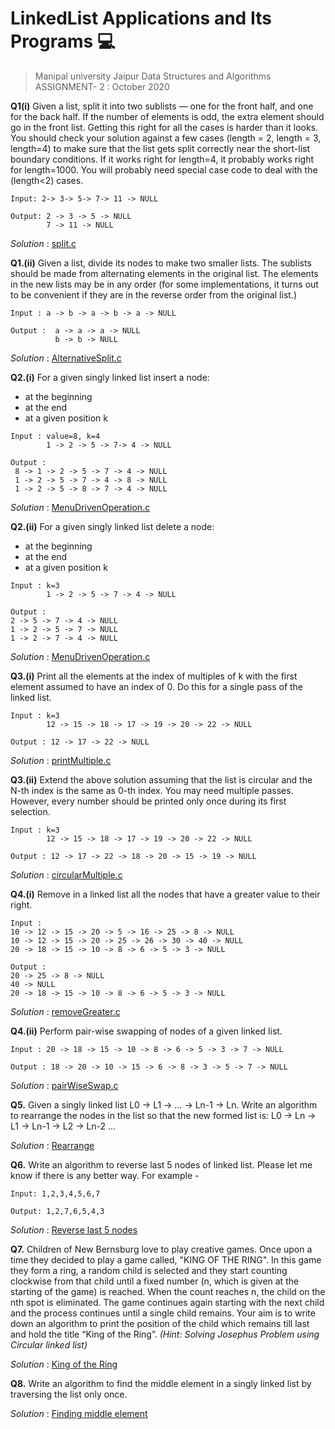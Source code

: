 # LinkedList Applications and Its Programs :computer:

> Manipal university Jaipur Data Structures and Algorithms ASSIGNMENT- 2 :  October 2020

**Q1(i)** Given a list, split it into two sublists — one for the front half, and one for the
back half. If the number of elements is odd, the extra element should go in the
front list. Getting this right for all the cases is harder than it looks. You should
check your solution against a few cases (length = 2, length = 3, length=4) to make
sure that the list gets split correctly near the short-list boundary conditions. If it
works right for length=4, it probably works right for length=1000. You will probably
need special case code to deal with the (length<2) cases.
```
Input: 2-> 3-> 5-> 7-> 11 -> NULL
```
```
Output: 2 -> 3 -> 5 -> NULL
        7 -> 11 -> NULL
```
_Solution_ :  [split.c](split.c)

**Q1.(ii)** Given a list, divide its nodes to make two smaller lists. The sublists should be
made from alternating elements in the original list. The elements in the new lists
may be in any order (for some implementations, it turns out to be convenient if they are in the reverse order from the original list.)
```
Input : a -> b -> a -> b -> a -> NULL
```
```
Output :  a -> a -> a -> NULL
          b -> b -> NULL
```
_Solution_ :  [AlternativeSplit.c](AlternativeSplit.c)

**Q2.(i)** For a given singly linked list insert a node:
* at the beginning
* at the end
* at a given position k
```
Input : value=8, k=4
        1 -> 2 -> 5 -> 7-> 4 -> NULL
```
```
Output :
 8 -> 1 -> 2 -> 5 -> 7 -> 4 -> NULL
 1 -> 2 -> 5 -> 7 -> 4 -> 8 -> NULL
 1 -> 2 -> 5 -> 8 -> 7 -> 4 -> NULL
```
_Solution_ :  [MenuDrivenOperation.c]()

**Q2.(ii)** For a given singly linked list delete a node:
* at the beginning
* at the end
* at a given position k
```
Input : k=3
        1 -> 2 -> 5 -> 7 -> 4 -> NULL
```
```
Output :
2 -> 5 -> 7 -> 4 -> NULL
1 -> 2 -> 5 -> 7 -> NULL
1 -> 2 -> 7 -> 4 -> NULL
```
_Solution_ :  [MenuDrivenOperation.c]()

**Q3.(i)** Print all the elements at the index of multiples of k with the first element assumed to have an index of 0. Do this for a single pass of the linked list.
```
Input : k=3
        12 -> 15 -> 18 -> 17 -> 19 -> 20 -> 22 -> NULL
```
```
Output : 12 -> 17 -> 22 -> NULL
```
_Solution_ :  [printMultiple.c]()

**Q3.(ii)** Extend the above solution assuming that the list is circular and the N-th index is the same as 0-th index. You may need multiple passes. However, every number should be printed only once during its first selection.
```
Input : k=3
        12 -> 15 -> 18 -> 17 -> 19 -> 20 -> 22 -> NULL
```
```
Output : 12 -> 17 -> 22 -> 18 -> 20 -> 15 -> 19 -> NULL
```
_Solution_ :  [circularMultiple.c]()

**Q4.(i)** Remove in a linked list all the nodes that have a greater value to their right.
```
Input :
10 -> 12 -> 15 -> 20 -> 5 -> 16 -> 25 -> 8 -> NULL
10 -> 12 -> 15 -> 20 -> 25 -> 26 -> 30 -> 40 -> NULL
20 -> 18 -> 15 -> 10 -> 8 -> 6 -> 5 -> 3 -> NULL
```
```
Output :
20 -> 25 -> 8 -> NULL
40 -> NULL
20 -> 18 -> 15 -> 10 -> 8 -> 6 -> 5 -> 3 -> NULL
```
_Solution_ :  [removeGreater.c]()

**Q4.(ii)** Perform pair-wise swapping of nodes of a given linked list.
```
Input : 20 -> 18 -> 15 -> 10 -> 8 -> 6 -> 5 -> 3 -> 7 -> NULL
```
```
Output : 18 -> 20 -> 10 -> 15 -> 6 -> 8 -> 3 -> 5 -> 7 -> NULL
```
_Solution_ :  [pairWiseSwap.c]()

**Q5.** Given a singly linked list L0 -> L1 -> … -> Ln-1 -> Ln. Write an algorithm to rearrange the nodes in the list so that the new formed list is: L0 -> Ln -> L1 -> Ln-1 -> L2 -> Ln-2 …

_Solution_ :  [Rearrange](https://gist.github.com/anubhavbagri/b450b4c3ba12927dd56e3133c31c2aa7)

**Q6.** Write an algorithm to reverse last 5 nodes of linked list. Please let me know if there is any better way.
For example -
```
Input: 1,2,3,4,5,6,7
```
```
Output: 1,2,7,6,5,4,3
```

_Solution_ : [Reverse last 5 nodes](https://gist.github.com/anubhavbagri/7e1b1719b3a0691c9771f38a5756263e)

**Q7.** Children of New Bernsburg love to play creative games. Once upon a time they decided to play a game called, "KING OF THE RING". In this game they form a ring, a random child is selected and they start counting clockwise from that child until a fixed number (n, which is given at the starting of the game) is reached. When the count reaches n, the child on the nth spot is eliminated. The game continues again starting with the next child and the process continues until a single child remains. Your aim is to write down an algorithm to print the position of the child which remains till last and hold the title “King of the Ring”.
_(Hint: Solving Josephus Problem using Circular linked list)_

_Solution_ : [King of the Ring](https://gist.github.com/anubhavbagri/a2637b58a5b22b6b851cbf5eddf7cf88)

**Q8.** Write an algorithm to find the middle element in a singly linked list by traversing the list only once.

_Solution_ : [Finding middle element](https://gist.github.com/anubhavbagri/d2dcfb38e470d87896c29470935493a6)